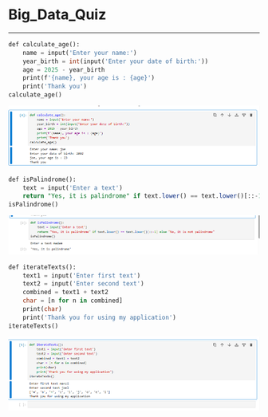 # Big_Data_Quiz
---
```sql
def calculate_age():
    name = input('Enter your name:')
    year_birth = int(input('Enter your date of birth:'))
    age = 2025 - year_birth
    print(f'{name}, your age is : {age}')
    print('Thank you')
calculate_age()
```
![Conceptual Diagram](https://github.com/Nshutitricia/Big_Data_Quiz/blob/92332e28b3e5111b4912f5e68c0f3f040148df6f/git1.PNG)
```sql
def isPalindrome():
    text = input('Enter a text')
    return "Yes, it is palindrome" if text.lower() == text.lower()[::-1] else "No, it is not palindrome"
isPalindrome()
```
![Conceptual Diagram](https://github.com/Nshutitricia/Big_Data_Quiz/blob/92332e28b3e5111b4912f5e68c0f3f040148df6f/git2.PNG)
```sql
def iterateTexts():
    text1 = input('Enter first text')
    text2 = input('Enter second text')
    combined = text1 + text2
    char = [n for n in combined]
    print(char)
    print('Thank you for using my application')
iterateTexts()
```
![Conceptual Diagram](https://github.com/Nshutitricia/Big_Data_Quiz/blob/92332e28b3e5111b4912f5e68c0f3f040148df6f/git3.PNG)
